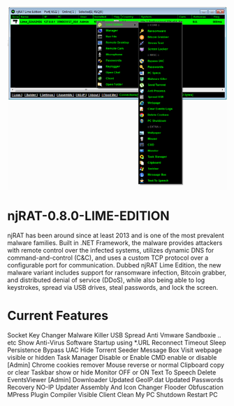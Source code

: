 ![img](./image.png)

# njRAT-0.8.0-LIME-EDITION
njRAT has been around since at least 2013 and is one of the most prevalent malware families. Built in .NET Framework, the malware provides attackers with remote control over the infected systems, utilizes dynamic DNS for command-and-control (C&amp;C), and uses a custom TCP protocol over a configurable port for communication. Dubbed njRAT Lime Edition, the new malware variant includes support for ransomware infection, Bitcoin grabber, and distributed denial of service (DDoS), while also being able to log keystrokes, spread via USB drives, steal passwords, and lock the screen.


# Current Features
Socket Key Changer
Malware Killer
USB Spread
Anti Vmware Sandboxie .. etc
Show Anti-Virus Software
Startup using *.URL
Reconnect Timeout
Sleep
Persistence
Bypass UAC
Hide
Torrent Seeder
Message Box
Visit webpage visible or hidden
Task Manager Disable or Enable
CMD enable or disable [Admin]
Chrome cookies remover
Mouse reverse or normal
Clipboard copy or clear
Taskbar show or hide
Monitor OFF or ON
Text To Speech
Delete EventsViewer [Admin]
Downloader
Updated GeoIP.dat
Updated Passwords Recovery
NO-IP Updater
Assembly And Icon Changer
Flooder
Obfuscation
MPress
Plugin Compiler
Visible Client
Clean My PC
Shutdown Restart PC

